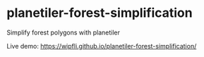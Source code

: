 # planetiler-forest-simplification
Simplify forest polygons with planetiler

Live demo: https://wipfli.github.io/planetiler-forest-simplification/